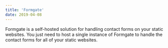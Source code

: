 ```yaml
---
title: 'Formgate'
date: 2019-04-08
---
```


Formgate is a self-hosted solution for handling contact forms on your static websites. You just need to host a single instance of Formgate to handle the contact forms for all of your static websites.


